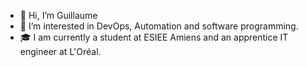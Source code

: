 - 👋 Hi, I’m Guillaume
- 👀 I’m interested in DevOps, Automation and software programming.
- 🎓 I am currently a student at ESIEE Amiens and an apprentice IT engineer at L'Oréal.

<!---
Guigui0812/Guigui0812 is a ✨ special ✨ repository because its `README.md` (this file) appears on your GitHub profile.
You can click the Preview link to take a look at your changes.
--->
